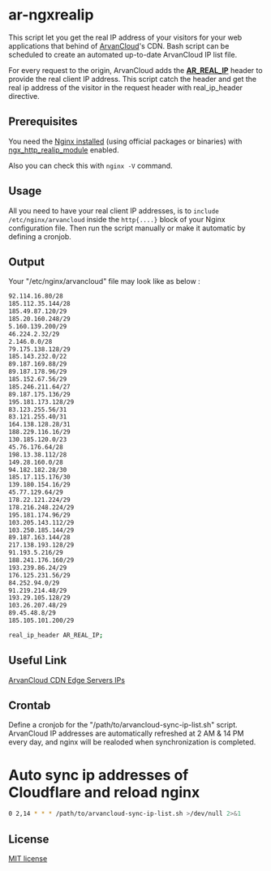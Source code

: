 # ar-ngxrealip
This script let you get the real IP address of your visitors for your web applications that behind of [ArvanCloud](https://www.arvancloud.com)'s CDN.
Bash script can be scheduled to create an automated up-to-date ArvanCloud IP list file.

For every request to the origin, ArvanCloud adds the [**AR_REAL_IP**](https://www.arvancloud.com/help/fa/article/360034320513-%DA%86%D9%87-%D8%B7%D9%88%D8%B1-%D9%85%DB%8C%20%D8%AA%D9%88%D8%A7%D9%86-%D8%A7%D8%B2-IP-%D9%88%D8%A7%D9%82%D8%B9%DB%8C-%DA%A9%D8%A7%D8%B1%D8%A8%D8%B1-%D9%86%D9%87%D8%A7%DB%8C%DB%8C-%D8%A2%DA%AF%D8%A7%D9%87-%D8%B4%D8%AF) header to provide the real client IP address. This script catch the header and get the real ip address of the visitor in the request header with real_ip_header directive.

## Prerequisites
You need the [Nginx installed](https://docs.nginx.com/nginx/admin-guide/installing-nginx/installing-nginx-open-source/#) (using official packages or binaries) with [ngx_http_realip_module](https://nginx.org/en/docs/http/ngx_http_realip_module.html) enabled.

Also you can check this with `nginx -V` command.

## Usage
All you need to have your real client IP addresses, is to `include /etc/nginx/arvancloud` inside the `http{....}` block of your Nginx configuration file. 
Then run the script manually or make it automatic by defining a cronjob.

## Output
Your "/etc/nginx/arvancloud" file may look like as below :

```sh
92.114.16.80/28
185.112.35.144/28
185.49.87.120/29
185.20.160.248/29
5.160.139.200/29
46.224.2.32/29
2.146.0.0/28
79.175.138.128/29
185.143.232.0/22
89.187.169.88/29
89.187.178.96/29
185.152.67.56/29
185.246.211.64/27
89.187.175.136/29
195.181.173.128/29
83.123.255.56/31
83.121.255.40/31
164.138.128.28/31
188.229.116.16/29
130.185.120.0/23
45.76.176.64/28
198.13.38.112/28
149.28.160.0/28
94.182.182.28/30
185.17.115.176/30
139.180.154.16/29
45.77.129.64/29
178.22.121.224/29
178.216.248.224/29
195.181.174.96/29
103.205.143.112/29
103.250.185.144/29
89.187.163.144/28
217.138.193.128/29
91.193.5.216/29
188.241.176.160/29
193.239.86.24/29
176.125.231.56/29
84.252.94.0/29
91.219.214.48/29
193.29.105.128/29
103.26.207.48/29
89.45.48.8/29
185.105.101.200/29

real_ip_header AR_REAL_IP;
```


## Useful Link
[ArvanCloud CDN Edge Servers IPs](https://www.arvancloud.com/fa/ips.txt)


## Crontab
Define a cronjob for the "/path/to/arvancloud-sync-ip-list.sh" script. ArvanCloud IP addresses are automatically refreshed at 2 AM & 14 PM every day, and nginx will be realoded when synchronization is completed.

# Auto sync ip addresses of Cloudflare and reload nginx
```sh
0 2,14 * * * /path/to/arvancloud-sync-ip-list.sh >/dev/null 2>&1
```

## License
[MIT license](https://github.com/ali-sefidmouy/ar-ngxrealip/blob/main/LICENSE)
